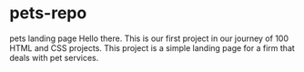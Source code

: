# pets-repo
pets landing page
Hello there. This is our first project in our journey of 100 HTML and CSS projects.
This project is  a simple landing page for a firm that deals with pet services. 
